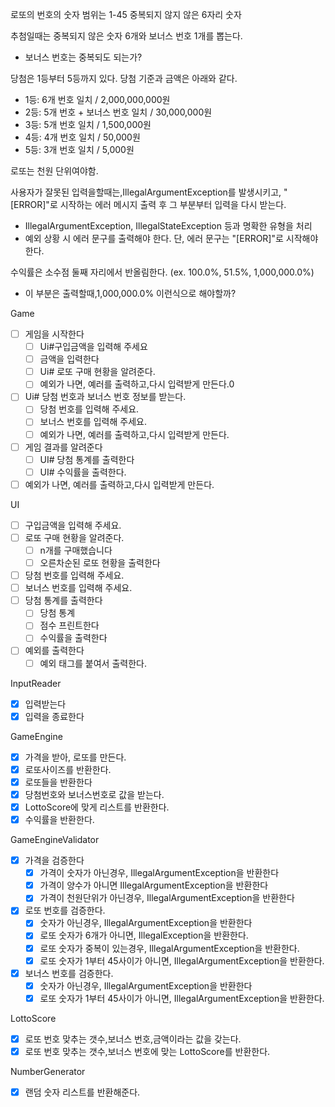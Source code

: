 로또의 번호의 숫자 범위는 1-45
중복되지 않지 않은 6자리 숫자

추첨일때는 중복되지 않은 숫자 6개와 보너스 번호 1개를 뽑는다.

- 보너스 번호는 중복되도 되는가?

당첨은 1등부터 5등까지 있다. 당첨 기준과 금액은 아래와 같다.

- 1등: 6개 번호 일치 / 2,000,000,000원
- 2등: 5개 번호 + 보너스 번호 일치 / 30,000,000원
- 3등: 5개 번호 일치 / 1,500,000원
- 4등: 4개 번호 일치 / 50,000원
- 5등: 3개 번호 일치 / 5,000원

로또는 천원 단위여야함.

사용자가 잘못된 입력을할때는,IllegalArgumentException를 발생시키고, "[ERROR]"로 시작하는 에러 메시지 출력 후 그 부분부터 입력을 다시 받는다.

- IllegalArgumentException, IllegalStateException 등과 명확한 유형을 처리
- 예외 상황 시 에러 문구를 출력해야 한다. 단, 에러 문구는 "[ERROR]"로 시작해야 한다.

수익률은 소수점 둘째 자리에서 반올림한다. (ex. 100.0%, 51.5%, 1,000,000.0%)

- 이 부분은 출력할때,1,000,000.0% 이런식으로 해야할까?

Game

-[ ] 게임을 시작한다
    -[ ] Ui#구입금액을 입력해 주세요
    -[ ] 금액을 입력한다
    -[ ] Ui# 로또 구매 현황을 알려준다.
    -[ ] 예외가 나면, 예러를 출력하고,다시 입력받게 만든다.0
-[ ] Ui# 당첨 번호과 보너스 번호 정보를 받는다.
    - [ ] 당첨 번호를 입력해 주세요.
    - [ ] 보너스 번호를 입력해 주세요.
    -[ ] 예외가 나면, 예러를 출력하고,다시 입력받게 만든다.
-[ ] 게임 결과를 알려준다
    -[ ] UI# 당첨 통계를 출력한다
    -[ ] UI# 수익률을 출력한다.
-[ ] 예외가 나면, 예러를 출력하고,다시 입력받게 만든다.

UI

- [ ] 구입금액을 입력해 주세요.
- [ ] 로또 구매 현황을 알려준다.
    -[ ] n개를 구매했습니다
    -[ ] 오른차순된 로또 현황을 출력한다
- [ ] 당첨 번호를 입력해 주세요.
- [ ] 보너스 번호를 입력해 주세요.
-[ ] 당첨 통계를 출력한다
    -[ ] 당첨 통계
    - [ ] 점수 프린트한다
    - [ ] 수익률을 출력한다
-[ ] 예외를 출력한다
    -[ ] 예외 태그를 붙여서 출력한다.

InputReader

- [x] 입력받는다
- [x] 입력을 종료한다

GameEngine

- [x] 가격을 받아, 로또를 만든다.
- [x] 로또사이즈를 반환한다.
- [x] 로또들을 반환한다
- [x] 당첨번호와 보너스번호로 값을 받는다.
- [x] LottoScore에 맞게 리스트를 반환한다.
- [x] 수익률을 반환한다.

GameEngineValidator

-[x] 가격을 검증한다
    - [x] 가격이 숫자가 아닌경우, IllegalArgumentException을 반환한다
    - [x] 가격이 양수가 아니면 IllegalArgumentException을 반환한다
    - [x] 가격이 천원단위가 아닌경우, IllegalArgumentException을 반환한다
-[x] 로또 번호를 검증한다.
    - [x] 숫자가 아닌경우, IllegalArgumentException을 반환한다
    - [x] 로또 숫자가 6개가 아니면, IllegalException을 반환한다.
    - [x] 로또 숫자가 중복이 있는경우, IllegalArgumentException을 반환한다.
    - [x] 로또 숫자가 1부터 45사이가 아니면, IllegalArgumentException을 반환한다.
-[x] 보너스 번호를 검증한다.
    - [x] 숫자가 아닌경우, IllegalArgumentException을 반환한다
    - [x] 로또 숫자가 1부터 45사이가 아니면, IllegalArgumentException을 반환한다.

LottoScore

- [x] 로또 번호 맞추는 갯수,보너스 번호,금액이라는 값을 갖는다.
- [x]  로또 번호 맞추는 갯수,보너스 번호에 맞는 LottoScore를 반환한다.

NumberGenerator

-[x] 랜덤 숫자 리스트를 반환해준다.
